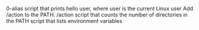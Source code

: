 0-alias
script that prints hello user, where user is the current Linux user
Add /action to the PATH. /action
script that counts the number of directories in the PATH
script that lists environment variables
